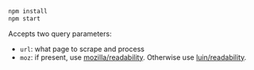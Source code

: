 ```sh
npm install
npm start
```

Accepts two query parameters:
* `url`: what page to scrape and process
* `moz`: if present, use [mozilla/readability](https://github.com/mozilla/readability). Otherwise use [luin/readability](https://github.com/luin/readability).
